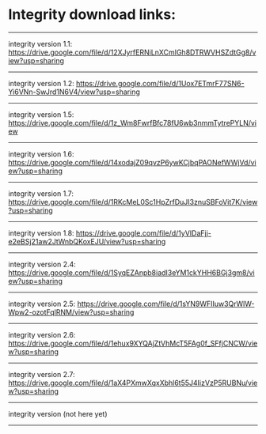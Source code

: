 # Integrity download links:

------------------------------------------------------------------------------------------------------------------------------------------

integrity version 1.1: https://drive.google.com/file/d/12XJyrfERNiLnXCmIGh8DTRWVHSZdtGg8/view?usp=sharing

------------------------------------------------------------------------------------------------------------------------------------------

integrity version 1.2: https://drive.google.com/file/d/1Uox7ETmrF77SN6-Yi6VNn-SwJrd1N6V4/view?usp=sharing

------------------------------------------------------------------------------------------------------------------------------------------

integrity version 1.5: https://drive.google.com/file/d/1z_Wm8FwrfBfc78fU6wb3nmmTytrePYLN/view

------------------------------------------------------------------------------------------------------------------------------------------

integrity version 1.6: https://drive.google.com/file/d/14xodajZ09qvzP6ywKCjbqPAONefWWjVd/view?usp=sharing

------------------------------------------------------------------------------------------------------------------------------------------

integrity version 1.7: https://drive.google.com/file/d/1RKcMeL0Sc1HpZrfDuJI3znuSBFoVit7K/view?usp=sharing

------------------------------------------------------------------------------------------------------------------------------------------

integrity version 1.8: https://drive.google.com/file/d/1yVIDaFjj-e2eBSj21aw2JtWnbQKoxEJU/view?usp=sharing

------------------------------------------------------------------------------------------------------------------------------------------

integrity version 2.4: https://drive.google.com/file/d/1SyqEZAnpb8iadI3eYM1ckYHH6BGj3gm8/view?usp=sharing

------------------------------------------------------------------------------------------------------------------------------------------

integrity version 2.5: https://drive.google.com/file/d/1sYN9WFIIuw3QrWlW-Wpw2-ozotFqlRNM/view?usp=sharing

------------------------------------------------------------------------------------------------------------------------------------------

integrity version 2.6: https://drive.google.com/file/d/1ehux9XYQAjZtVhMcT5FAg0f_SFfjCNCW/view?usp=sharing

------------------------------------------------------------------------------------------------------------------------------------------

integrity version 2.7: https://drive.google.com/file/d/1aX4PXmwXqxXbhl6t55J4IizVzP5RUBNu/view?usp=sharing

------------------------------------------------------------------------------------------------------------------------------------------

integrity version (not here yet)

------------------------------------------------------------------------------------------------------------------------------------------

